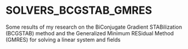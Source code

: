 # SOLVERS_BCGSTAB_GMRES
Some results of my research on the BiConjugate Gradient STABilization (BCGSTAB) method and   the Generalized Minimum RESidual Method (GMRES) for solving a linear system and fields
